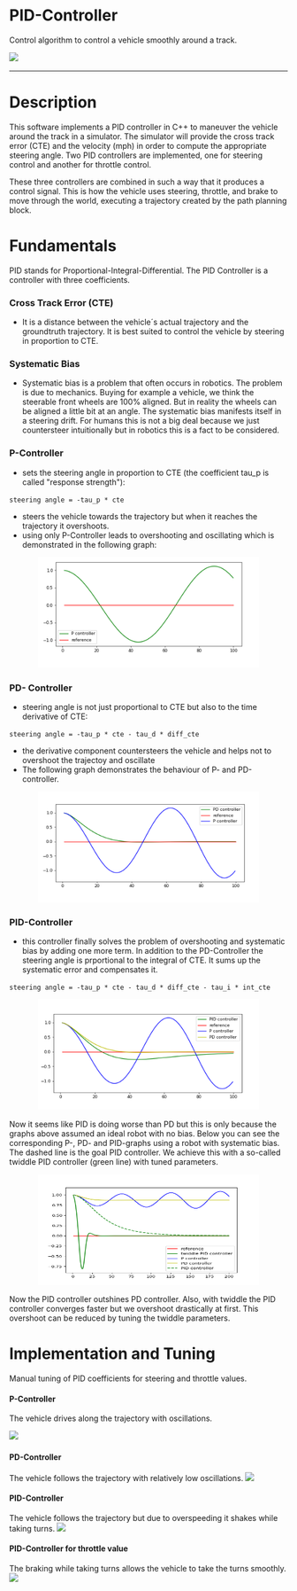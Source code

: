 # PID-Controller
Control algorithm to control a vehicle smoothly around a track.

![](results/pid_brake.gif)

---
# Description
This software implements a PID controller in C++ to maneuver the vehicle around the track in a simulator. The simulator will provide the cross track error (CTE) and the velocity (mph) in order to compute the appropriate steering angle.
Two PID controllers are implemented, one for steering control and another for throttle control.

These three controllers are combined in such a way that it produces a control signal. This is how the vehicle uses steering, throttle, and brake to move through the world, executing a trajectory created by the path planning block.

# Fundamentals
PID stands for Proportional-Integral-Differential. The PID Controller is a controller with three coefficients.

 ### Cross Track Error (CTE)
 * It is a distance between the vehicle´s actual trajectory and the groundtruth trajectory. It is best suited to control the vehicle by steering in proportion to CTE.
 
 ### Systematic Bias
* Systematic bias is a problem that often occurs in robotics. The problem is due to mechanics. Buying for example a vehicle, we think the steerable front wheels are 100% aligned. But in reality the wheels can be aligned a little bit at an angle. The systematic bias manifests itself in a steering drift. For humans this is not a big deal because we just countersteer intuitionally but in robotics this is a fact to be considered. 
 
### P-Controller 
* sets the steering angle in proportion to CTE (the coefficient tau_p is called "response strength"):

`steering angle = -tau_p * cte`

* steers the vehicle towards the trajectory but when it reaches the trajectory it overshoots.
* using only P-Controller leads to overshooting and oscillating which is demonstrated in the following graph:

<p align="center">
  <img width="400" height="200" src="readme_data/p.png">
</p>

### PD- Controller 
* steering angle is not just proportional to CTE but also to the time derivative of CTE:

`steering angle = -tau_p * cte - tau_d * diff_cte`

* the derivative component countersteers the vehicle and helps not to overshoot the trajectoy and oscillate
* The following graph demonstrates the behaviour of P- and PD-controller.

<p align="center">
  <img width="400" height="200" src="readme_data/pd.png">
</p>

### PID-Controller
* this controller finally solves the problem of overshooting and systematic bias by adding one more term. In addition to the PD-Controller the steering angle is prportional to the integral of CTE. It sums up the systematic error and compensates it.

`steering angle = -tau_p * cte - tau_d * diff_cte - tau_i * int_cte`

<p align="center">
  <img width="400" height="200" src="readme_data/pid.png">
</p>

Now it seems like PID is doing worse than PD but this is only because the graphs above assumed an ideal robot with no bias. Below you can see the corresponding P-, PD-  and PID-graphs using a robot with systematic bias. The dashed line is the goal PID controller. We achieve this with a so-called twiddle PID controller (green line) with tuned parameters.

<p align="center">
  <img width="400" height="200" src="readme_data/twiddle.png">
</p>

Now the PID controller outshines PD controller. Also, with twiddle the PID controller converges faster but we overshoot drastically at first. This overshoot can be reduced by tuning the twiddle parameters.

# Implementation and Tuning
Manual tuning of PID coefficients for steering and throttle values.

#### P-Controller
The vehicle drives along the trajectory with oscillations.

![](readme_data/p.gif)

#### PD-Controller
The vehicle follows the trajectory with relatively low oscillations.
![](readme_data/d.gif)

#### PID-Controller 
The vehicle follows the trajectory but due to overspeeding it shakes while taking turns.
![](readme_data/pid.gif)

#### PID-Controller for throttle value
The braking while taking turns allows the vehicle to take the turns smoothly.
![](readme_data/pid_brake.gif)
